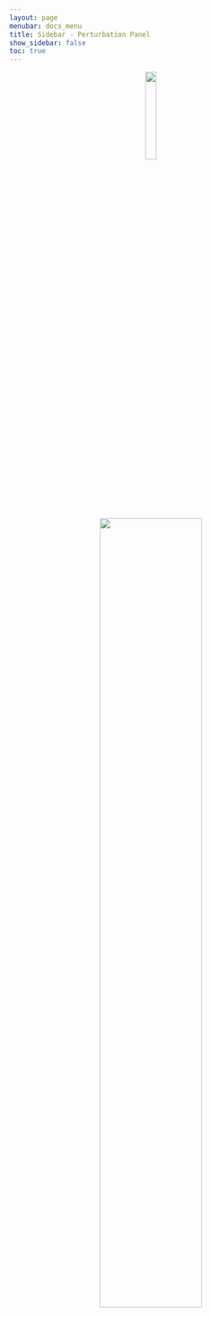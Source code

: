 ```yaml
---
layout: page
menubar: docs_menu
title: Sidebar - Perturbation Panel
show_sidebar: false
toc: true
---
```

<p align="center">
    <img src="../../../../images/pert_panel.png" width="20%" />
</p>

<p align="center">
    <img src="../../../../images/pert_modal.png" width="60%" />
</p>